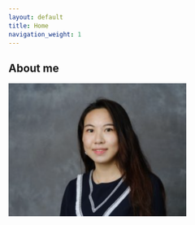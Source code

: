 ```yaml
---
layout: default
title: Home
navigation_weight: 1
---
```


## About me
<img src="/media/headshot.png" alt="headshot" width=350px>
